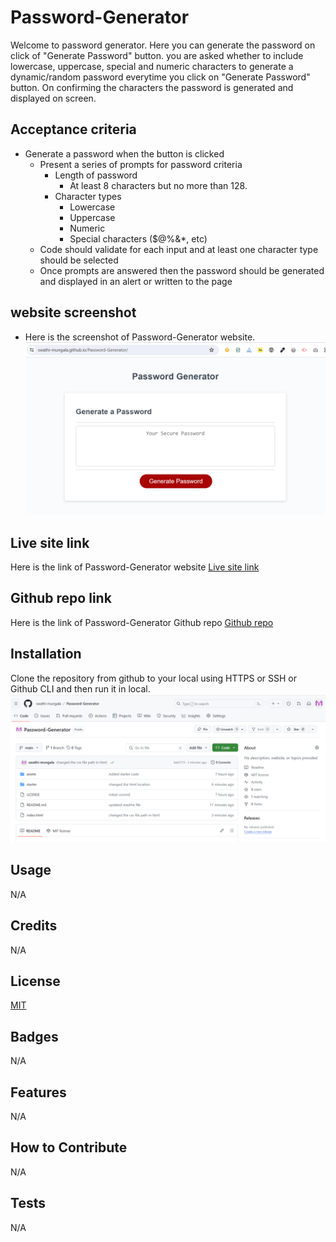 # Password-Generator
Welcome to password generator. Here you can generate the password on click of "Generate Password" button. you are asked whether to include lowercase, uppercase, special and numeric characters to generate a dynamic/random password everytime you click on "Generate Password" button. On confirming the characters the password is generated and displayed on screen.

## Acceptance criteria
* Generate a password when the button is clicked
  * Present a series of prompts for password criteria
    * Length of password
      * At least 8 characters but no more than 128.
    * Character types
      * Lowercase
      * Uppercase
      * Numeric
      * Special characters ($@%&*, etc)
  * Code should validate for each input and at least one character type should be selected
  * Once prompts are answered then the password should be generated and displayed in an alert or written to the page

## website screenshot
- Here is the screenshot of Password-Generator website.
![Password-Generator](./assets/PG-Live.png)

## Live site link
Here is the link of Password-Generator website
[Live site link](https://swathi-mungala.github.io/Password-Generator/)

## Github repo link
Here is the link of Password-Generator Github repo
[Github repo](https://github.com/swathi-mungala/Password-Generator)

## Installation
Clone the repository from github to your local using HTTPS or SSH or Github CLI and then run it in local.
![Installation](./assets/PG-github.png)

## Usage
N/A

## Credits

N/A

## License

[MIT](https://choosealicense.com/licenses/mit/)

## Badges

N/A

## Features

N/A

## How to Contribute

N/A

## Tests

N/A